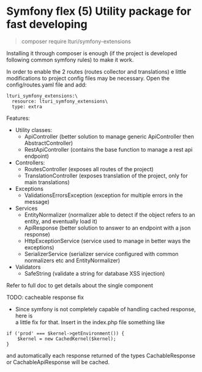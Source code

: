 # Symfony flex (5) Utility package for fast developing

> composer require lturi/symfony-extensions

Installing it through composer is enough (if the project is developed following common symfony rules)
to make it work.

In order to enable the 2 routes (routes collector and translations) e little modifications to project config files
may be necessary. Open the config/routes.yaml file and add:

```
lturi_symfony_extensions:\
  resource: lturi_symfony_extensions\
  type: extra
```

Features:
- Utility classes:
    - ApiController (better solution to manage generic ApiController then AbstractController)
    - RestApiController (contains the base function to manage a rest api endpoint)
- Controllers:
    - RoutesController (exposes all routes of the project)
    - TranslationController (exposes translation of the project, only for main translations)
- Exceptions
    - ValidationsErrorsException (exception for multiple errors in the message)
- Services
    - EntityNormalizer (normalizer able to detect if the object refers to an entity, and eventually load it)
    - ApiResponse (better solution to answer to an endpoint with a json response)
    - HttpExceptionService (service used to manage in better ways the exceptions)
    - SerializerService (serializer service configured with common normalizers etc and EntityNormalizer)
- Validators
    - SafeString (validate a string for database XSS injection)
    
Refer to full doc to get details about the single component



TODO:
cacheable response fix
- Since symfony is not completely capable of handling cached response, here is \
a little fix for that. Insert in the index.php file something like

```
if ('prod' === $kernel->getEnvironment()) {
    $kernel = new CachedKernel($kernel);
}
```

and automatically each response returned of the types CachableResponse or
CachableApiResponse will be cached.